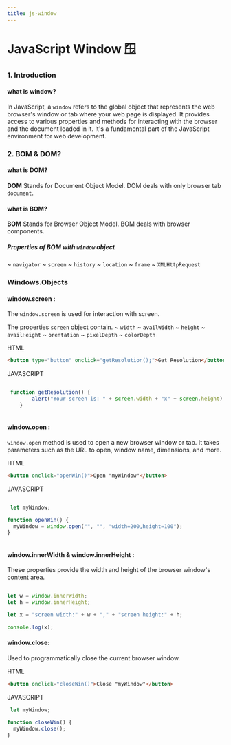 ```yaml
---
title: js-window
---
```


# JavaScript Window 🪟


### 1. Introduction 
####  what is window?
In JavaScript, a `window` refers to the global object that represents the web browser's window or tab where your web page is displayed. It provides access to various properties and methods for interacting with the browser and the document loaded in it. It's a fundamental part of the JavaScript environment for web development.
    
### 2. BOM & DOM?

#### what is DOM?
  **DOM** Stands for Document Object Model.
    DOM deals with only browser tab `document`. 


#### what is BOM?
  **BOM** Stands for Browser Object Model.
  BOM deals with browser components.
  
##### Properties of BOM with `window` object
   
 ~ `navigator`
 ~ `screen`
 ~ `history`
 ~ `location`
 ~ `frame`
 ~ `XMLHttpRequest`
 


###  Windows.Objects

#### window.screen : 
The `window.screen` is used for interaction with screen.

 The properties `screen` object contain.
 ~ `width`
 ~ `availWidth`
 ~ `height`
 ~ `availHeight`
 ~ `orentation`
 ~ `pixelDepth`
 ~ `colorDepth`
 
 
 HTML

```html
<button type="button" onclick="getResolution();">Get Resolution</button>

```


JAVASCRIPT
```js

 function getResolution() {
        alert("Your screen is: " + screen.width + "x" + screen.height);
    }
 
```
 
 
 
 #### window.open :
`window.open` method is used to open a new browser window or tab. It takes parameters such as the URL to open, window name, dimensions, and more.


HTML

```html
<button onclick="openWin()">Open "myWindow"</button>

```


JAVASCRIPT
```js

 let myWindow;

function openWin() {
  myWindow = window.open("", "", "width=200,height=100");
}
 
```




#### window.innerWidth & window.innerHeight : 
These properties provide the width and height of the browser window's content area.

```js

let w = window.innerWidth;
let h = window.innerHeight;

let x = "screen width:" + w + "," + "screen height:" + h;

console.log(x);

```


#### window.close: 
Used to programmatically close the current browser window.


HTML

```html
<button onclick="closeWin()">Close "myWindow"</button>

```


JAVASCRIPT
```js
 let myWindow;

function closeWin() {
  myWindow.close();
}
 
```

